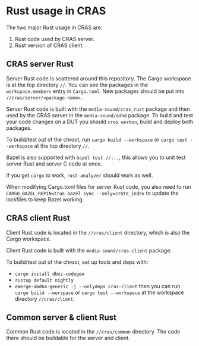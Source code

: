 # Rust usage in CRAS

The two major Rust usage in CRAS are:

1.  Rust code used by CRAS server.
2.  Rust version of CRAS client.

## CRAS server Rust

Server Rust code is scattered around this repository.
The Cargo workspace is at the top directory `//`.
You can see the packages in the `workspace.members` entry in `Cargo.toml`.
New packages should be put into `//cras/server/<package-name>`.

Server Rust code is built with the `media-sound/cras_rust` package and then
used by the CRAS server in the `media-sound/adhd` package. To build and test your
code changes on a DUT you should `cros workon`, build and deploy both packages.

To build/test out of the chroot, run `cargo build --workspace` or `cargo test
--workspace` at the top directory `//`.

Bazel is also supported with `bazel test //...`, this allows you to unit test server
Rust and server C code at once.

If you get `cargo` to work, `rust-analyzer` should work as well.

When modifying Cargo.toml files for server Rust code, you also need to run
`CARGO_BAZEL_REPIN=true bazel sync --only=crate_index` to update the lockfiles
to keep Bazel working.

## CRAS client Rust

Client Rust code is located in the `//cras/client` directory, which is also the
Cargo workspace.

Client Rust code is built with the `media-sound/cras-client` package.

To build/test out of the chroot, set up tools and deps with:
*   `cargo install dbus-codegen`
*   `rustup default nightly`
*   `emerge-amd64-generic -j --onlydeps cras-client`
then you can run `cargo build --worspace` or `cargo test --workspace`
at the workspace directory `//cras/client`.

## Common server & client Rust

Common Rust code is located in the `//cras/common` directory.
The code there should be buildable for the server and client.

